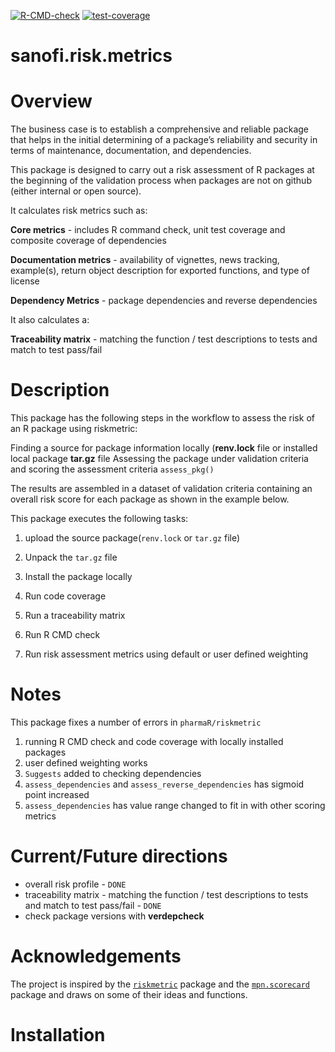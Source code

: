 
<!-- README.md is generated from README.Rmd. Please edit that file -->
<!-- badges: start -->

[![R-CMD-check](https://github.com/Sanofi-GitHub/bp-art-sanofi.risk.metric/actions/workflows/R-CMD-check.yaml/badge.svg)](https://github.com/Sanofi-GitHub/bp-art-sanofi.risk.metric/actions/workflows/R-CMD-check.yaml)
[![test-coverage](https://github.com/Sanofi-GitHub/bp-art-sanofi.risk.metric/actions/workflows/test-coverage.yaml/badge.svg)](https://github.com/Sanofi-GitHub/bp-art-sanofi.risk.metric/actions/workflows/test-coverage.yaml)

<!-- badges: end -->

# sanofi.risk.metrics

# Overview

The business case is to establish a comprehensive and reliable package
that helps in the initial determining of a package’s reliability and
security in terms of maintenance, documentation, and dependencies.

This package is designed to carry out a risk assessment of R packages at
the beginning of the validation process when packages are not on github
(either internal or open source).

It calculates risk metrics such as:

**Core metrics** - includes R command check, unit test coverage and
composite coverage of dependencies

**Documentation metrics** - availability of vignettes, news tracking,
example(s), return object description for exported functions, and type
of license

**Dependency Metrics** - package dependencies and reverse dependencies

It also calculates a:

**Traceability matrix** - matching the function / test descriptions to
tests and match to test pass/fail

# Description

This package has the following steps in the workflow to assess the risk
of an R package using riskmetric:

Finding a source for package information locally (**renv.lock** file or
installed local package **tar.gz** file Assessing the package under
validation criteria and scoring the assessment criteria `assess_pkg()`

The results are assembled in a dataset of validation criteria containing
an overall risk score for each package as shown in the example below.

This package executes the following tasks:

1.  upload the source package(`renv.lock` or `tar.gz` file)

2.  Unpack the `tar.gz` file

3.  Install the package locally

4.  Run code coverage

5.  Run a traceability matrix

6.  Run R CMD check

7.  Run risk assessment metrics using default or user defined weighting

# Notes

This package fixes a number of errors in `pharmaR/riskmetric`

1.  running R CMD check and code coverage with locally installed
    packages
2.  user defined weighting works
3.  `Suggests` added to checking dependencies
4.  `assess_dependencies` and `assess_reverse_dependencies` has sigmoid
    point increased
5.  `assess_dependencies` has value range changed to fit in with other
    scoring metrics

# Current/Future directions

- overall risk profile - `DONE`
- traceability matrix - matching the function / test descriptions to
  tests and match to test pass/fail - `DONE`
- check package versions with **verdepcheck**

# Acknowledgements

The project is inspired by the
[`riskmetric`](https://github.com/pharmaR/riskmetric) package and the
[`mpn.scorecard`](https://github.com/metrumresearchgroup/mpn.scorecard)
package and draws on some of their ideas and functions.

# Installation
